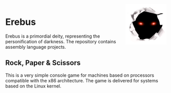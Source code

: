 <img src="ErebusLogo.png" align="right" />

# Erebus

Erebus is a primordial deity, representing the personification of darkness. The repository contains assembly language projects.

## Rock, Paper & Scissors

This is a very simple console game for machines based on processors compatible with the x86 architecture. The game is delivered for systems based on the Linux kernel.